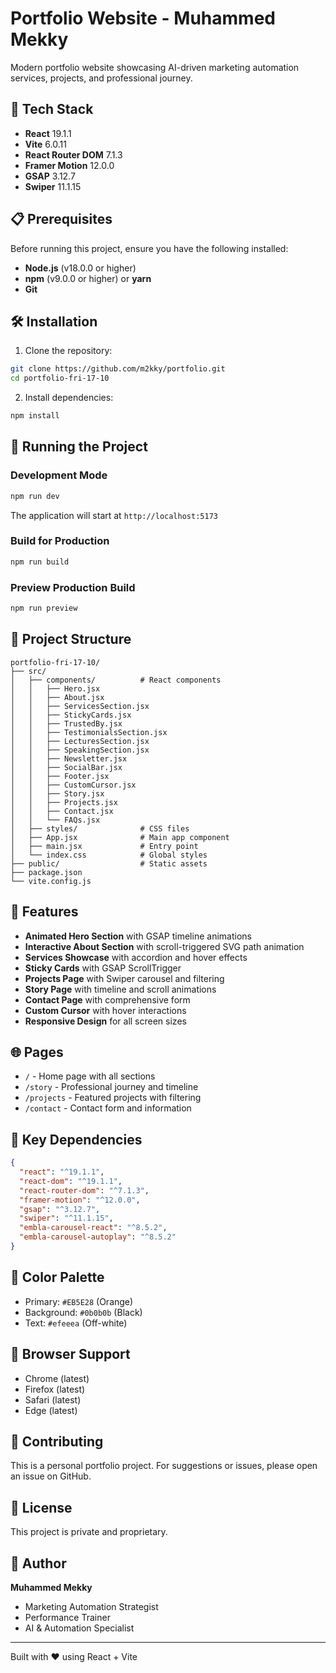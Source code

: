# Portfolio Website - Muhammed Mekky

Modern portfolio website showcasing AI-driven marketing automation services, projects, and professional journey.

## 🚀 Tech Stack

- **React** 19.1.1
- **Vite** 6.0.11
- **React Router DOM** 7.1.3
- **Framer Motion** 12.0.0
- **GSAP** 3.12.7
- **Swiper** 11.1.15

## 📋 Prerequisites

Before running this project, ensure you have the following installed:

- **Node.js** (v18.0.0 or higher)
- **npm** (v9.0.0 or higher) or **yarn**
- **Git**

## 🛠️ Installation

1. Clone the repository:
```bash
git clone https://github.com/m2kky/portfolio.git
cd portfolio-fri-17-10
```

2. Install dependencies:
```bash
npm install
```

## 🏃 Running the Project

### Development Mode
```bash
npm run dev
```
The application will start at `http://localhost:5173`

### Build for Production
```bash
npm run build
```

### Preview Production Build
```bash
npm run preview
```

## 📁 Project Structure

```
portfolio-fri-17-10/
├── src/
│   ├── components/          # React components
│   │   ├── Hero.jsx
│   │   ├── About.jsx
│   │   ├── ServicesSection.jsx
│   │   ├── StickyCards.jsx
│   │   ├── TrustedBy.jsx
│   │   ├── TestimonialsSection.jsx
│   │   ├── LecturesSection.jsx
│   │   ├── SpeakingSection.jsx
│   │   ├── Newsletter.jsx
│   │   ├── SocialBar.jsx
│   │   ├── Footer.jsx
│   │   ├── CustomCursor.jsx
│   │   ├── Story.jsx
│   │   ├── Projects.jsx
│   │   ├── Contact.jsx
│   │   └── FAQs.jsx
│   ├── styles/              # CSS files
│   ├── App.jsx              # Main app component
│   ├── main.jsx             # Entry point
│   └── index.css            # Global styles
├── public/                  # Static assets
├── package.json
└── vite.config.js

```

## 🎨 Features

- **Animated Hero Section** with GSAP timeline animations
- **Interactive About Section** with scroll-triggered SVG path animation
- **Services Showcase** with accordion and hover effects
- **Sticky Cards** with GSAP ScrollTrigger
- **Projects Page** with Swiper carousel and filtering
- **Story Page** with timeline and scroll animations
- **Contact Page** with comprehensive form
- **Custom Cursor** with hover interactions
- **Responsive Design** for all screen sizes

## 🌐 Pages

- `/` - Home page with all sections
- `/story` - Professional journey and timeline
- `/projects` - Featured projects with filtering
- `/contact` - Contact form and information

## 🎯 Key Dependencies

```json
{
  "react": "^19.1.1",
  "react-dom": "^19.1.1",
  "react-router-dom": "^7.1.3",
  "framer-motion": "^12.0.0",
  "gsap": "^3.12.7",
  "swiper": "^11.1.15",
  "embla-carousel-react": "^8.5.2",
  "embla-carousel-autoplay": "^8.5.2"
}
```

## 🎨 Color Palette

- Primary: `#EB5E28` (Orange)
- Background: `#0b0b0b` (Black)
- Text: `#efeeea` (Off-white)

## 📱 Browser Support

- Chrome (latest)
- Firefox (latest)
- Safari (latest)
- Edge (latest)

## 🤝 Contributing

This is a personal portfolio project. For suggestions or issues, please open an issue on GitHub.

## 📄 License

This project is private and proprietary.

## 👤 Author

**Muhammed Mekky**
- Marketing Automation Strategist
- Performance Trainer
- AI & Automation Specialist

---

Built with ❤️ using React + Vite
